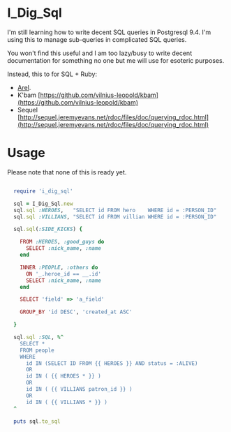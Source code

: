 # I\_Dig\_Sql


I'm still learning how to write decent SQL queries
in Postgresql 9.4.  I'm using this to manage
sub-queries in complicated SQL queries.

You won't find this useful and I am too lazy/busy
to write decent documentation for something
no one but me will use for esoteric purposes.

Instead, this to for SQL + Ruby:

  * [Arel](http://github.com/rails/arel).
  * K'bam [https://github.com/vilnius-leopold/kbam](https://github.com/vilnius-leopold/kbam)
  * Sequel [http://sequel.jeremyevans.net/rdoc/files/doc/querying_rdoc.html](http://sequel.jeremyevans.net/rdoc/files/doc/querying_rdoc.html)

# Usage

Please note that none of this is ready yet.

```ruby

  require 'i_dig_sql'

  sql = I_Dig_Sql.new
  sql.sql :HEROES,   "SELECT id FROM hero    WHERE id = :PERSON_ID"
  sql.sql :VILLIANS, "SELECT id FROM villian WHERE id = :PERSON_ID"

  sql.sql(:SIDE_KICKS) {

    FROM :HEROES, :good_guys do
      SELECT :nick_name, :name
    end

    INNER :PEOPLE, :others do
      ON '_.heroe_id == __.id'
      SELECT :nick_name, :name
    end

    SELECT 'field' => 'a_field'

    GROUP_BY 'id DESC', 'created_at ASC'

  }

  sql.sql :SQL, %^
    SELECT *
    FROM people
    WHERE
      id IN (SELECT ID FROM {{ HEROES }} AND status = :ALIVE)
      OR
      id IN ( {{ HEROES * }} )
      OR
      id IN ( {{ VILLIANS patron_id }} )
      OR
      id IN ( {{ VILLIANS * }} )
  ^

  puts sql.to_sql

```


